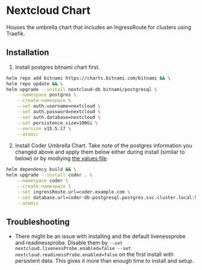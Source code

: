 # Nextcloud Chart
Houses the umbrella chart that includes an IngressRoute for clusters using Traefik. 

## Installation

1. Install postgres bitnami chart first.
```bash
helm repo add bitnami https://charts.bitnami.com/bitnami && \
helm repo update && \
helm upgrade --install nextcloud-db bitnami/postgresql \
    --namespace postgres \
    --create-namespace \
    --set auth.username=nextcloud \
    --set auth.password=nextcloud \
    --set auth.database=nextcloud \
    --set persistence.size=100Gi \
    --version v15.5.17 \
    --atomic
```

2. Install Coder Umbrella Chart. Take note of the postgres information you changed above and apply them below either during install (similar to below) or by modiying [the values file](coder/values.yaml).
```bash
helm dependency build && \
helm upgrade --install coder . \
    --namespace coder \
    --create-namespace \
    --set ingressRoute.url=coder.example.com \
    --set database.url=coder-db-postgresql.postgres.svc.cluster.local:5432 \
    --atomic
```

## Troubleshooting
* There might be an issue with installing and the default livenessprobe and readinessprobe. Disable them by `--set nextcloud.livenessProbe.enabled=false --set nextcloud.readinessProbe.enabled=false` on the first install with persistent data. This gives it more than enough time to install and setup.